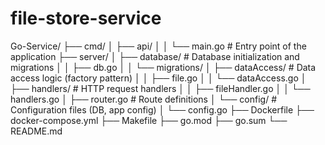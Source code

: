 # file-store-service

Go-Service/
├── cmd/
│   ├── api/
│   │   └── main.go           # Entry point of the application
├── server/
│   ├── database/             # Database initialization and migrations
│   │   ├── db.go
│   │   └── migrations/
│   ├── dataAccess/           # Data access logic (factory pattern)
│   │   ├── file.go
│   │   └── dataAccess.go
│   ├── handlers/             # HTTP request handlers
│   │   ├── fileHandler.go
│   │   └── handlers.go
│   ├── router.go             # Route definitions
│   └── config/               # Configuration files (DB, app config)
│       └── config.go
├── Dockerfile
├── docker-compose.yml
├── Makefile
├── go.mod
├── go.sum
└── README.md